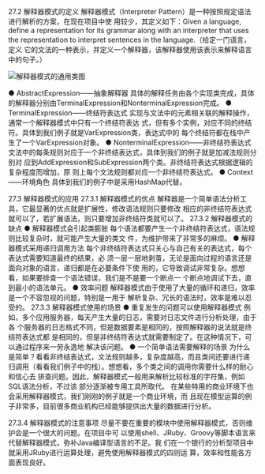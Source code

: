 27.2 解释器模式的定义
解释器模式（Interpreter Pattern）是一种按照规定语法进行解析的方案，在现在项目中使
用较少，其定义如下：Given a language, define a representation for its grammar along with an
interpreter that uses the representation to interpret sentences in the language.（给定一门语言，定义
它的文法的一种表示，并定义一个解释器，该解释器使用该表示来解释语言中的句子。）

![解释器模式的通用类图](https://pic.downk.cc/item/5f8127ed1cd1bbb86b9cc128.jpg)

● AbstractExpression——抽象解释器
具体的解释任务由各个实现类完成，具体的解释器分别由TerminalExpression和NonterminalExpression完成。
● TerminalExpression——终结符表达式
实现与文法中的元素相关联的解释操作，通常一个解释器模式中只有一个终结符表达
式，但有多个实例，对应不同的终结符。具体到我们例子就是VarExpression类，表达式中的
每个终结符都在栈中产生了一个VarExpression对象。
● NonterminalExpression——非终结符表达式
文法中的每条规则对应于一个非终结表达式，具体到我们的例子就是加减法规则分别对
应到AddExpression和SubExpression两个类。非终结符表达式根据逻辑的复杂程度而增加，原
则上每个文法规则都对应一个非终结符表达式。
● Context——环境角色
具体到我们的例子中是采用HashMap代替。

27.3 解释器模式的应用
27.3.1 解释器模式的优点
解释器是一个简单语法分析工具，它最显著的优点就是扩展性，修改语法规则只要修改
相应的非终结符表达式就可以了，若扩展语法，则只要增加非终结符类就可以了。
27.3.2 解释器模式的缺点
● 解释器模式会引起类膨胀
每个语法都要产生一个非终结符表达式，语法规则比较复杂时，就可能产生大量的类文
件，为维护带来了非常多的麻烦。
● 解释器模式采用递归调用方法
每个非终结符表达式只关心与自己有关的表达式，每个表达式需要知道最终的结果，必
须一层一层地剥茧，无论是面向过程的语言还是面向对象的语言，递归都是在必要条件下使
用的，它导致调试非常复杂。想想看，如果要排查一个语法错误，我们是不是要一个断点一
个断点地调试下去，直到最小的语法单元。
● 效率问题
解释器模式由于使用了大量的循环和递归，效率是一个不容忽视的问题，特别是一用于
解析复杂、冗长的语法时，效率是难以忍受的。
27.3.3 解释器模式使用的场景
● 重复发生的问题可以使用解释器模式
例如，多个应用服务器，每天产生大量的日志，需要对日志文件进行分析处理，由于各
个服务器的日志格式不同，但是数据要素是相同的，按照解释器的说法就是终结符表达式都
是相同的，但是非终结符表达式就需要制定了。在这种情况下，可以通过程序来一劳永逸地
解决该问题。
● 一个简单语法需要解释的场景
为什么是简单？看看非终结表达式，文法规则越多，复杂度越高，而且类间还要进行递
归调用（看看我们例子中的栈）。想想看，多个类之间的调用你需要什么样的耐心和信心去
排查问题。因此，解释器模式一般用来解析比较标准的字符集，例如SQL语法分析，不过该
部分逐渐被专用工具所取代。
在某些特用的商业环境下也会采用解释器模式，我们刚刚的例子就是一个商业环境，而
且现在模型运算的例子非常多，目前很多商业机构已经能够提供出大量的数据进行分析。

27.3.4 解释器模式的注意事项
尽量不要在重要的模块中使用解释器模式，否则维护会是一个很大的问题。在项目中可
以使用shell、JRuby、Groovy等脚本语言来代替解释器模式，弥补Java编译型语言的不足。我
们在一个银行的分析型项目中就采用JRuby进行运算处理，避免使用解释器模式的四则运
算，效率和性能各方面表现良好。